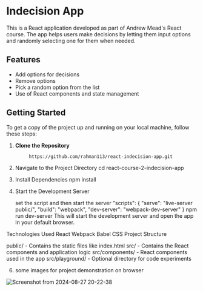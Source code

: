 # Indecision App

This is a React application developed as part of Andrew Mead's React course. The app helps users make decisions by letting them input options and randomly selecting one for them when needed.

## Features

- Add options for decisions
- Remove options
- Pick a random option from the list
- Use of React components and state management

## Getting Started

To get a copy of the project up and running on your local machine, follow these steps:

1. **Clone the Repository**

   ```bash
        https://github.com/rahman113/react-indecision-app.git

2. Navigate to the Project Directory
   cd react-course-2-indecision-app
   
4. Install Dependencies
   npm install
5. Start the Development Server
   
    set the script and then start the server
    "scripts": {
    "serve": "live-server public/",
    "build": "webpack",
    "dev-server": "webpack-dev-server"
  }
    npm run dev-server
  This will start the development server and open the app in your default browser.

Technologies Used
  React
  Webpack
  Babel
  CSS 
 Project Structure

 
public/ - Contains the static files like index.html
src/ - Contains the React components and application logic
src/components/ - React components used in the app
src/playground/ - Optional directory for code experiments

6. some images for project demonstration on browser
   
 ![Screenshot from 2024-08-27 20-22-38](https://github.com/user-attachments/assets/bf0a0fcf-6d63-4959-a7e2-b4f5705dfc7d)

  
